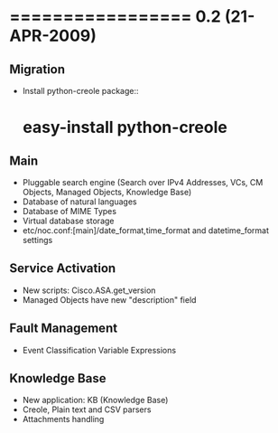 

=================
0.2 (21-APR-2009)
=================

Migration
---------
* Install python-creole package::

    # easy-install python-creole

Main
----
* Pluggable search engine (Search over IPv4 Addresses, VCs, CM Objects, Managed Objects, Knowledge Base)
* Database of natural languages
* Database of MIME Types
* Virtual database storage
* etc/noc.conf:[main]/date_format,time_format and datetime_format settings

Service Activation
------------------
* New scripts: Cisco.ASA.get_version
* Managed Objects have new "description" field

Fault Management
----------------
* Event Classification Variable Expressions

Knowledge Base
--------------
* New application: KB (Knowledge Base)
* Creole, Plain text and CSV parsers
* Attachments handling
